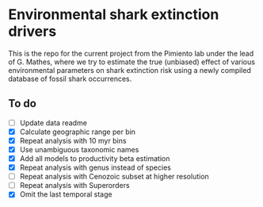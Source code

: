 # Environmental shark extinction drivers
This is the repo for the current project from the Pimiento lab under the lead of G. Mathes, where we try to estimate the true (unbiased) effect of various environmental parameters on shark extinction risk using a newly compiled database of fossil shark occurrences. 

## To do  

- [ ] Update data readme
- [X] Calculate geographic range per bin
- [X] Repeat analysis with 10 myr bins
- [X] Use unambiguous taxonomic names
- [X] Add all models to productivity beta estimation
- [X] Repeat analysis with genus instead of species
- [ ] Repeat analysis with Cenozoic subset at higher resolution
- [ ] Repeat analysis with Superorders
- [X] Omit the last temporal stage 
